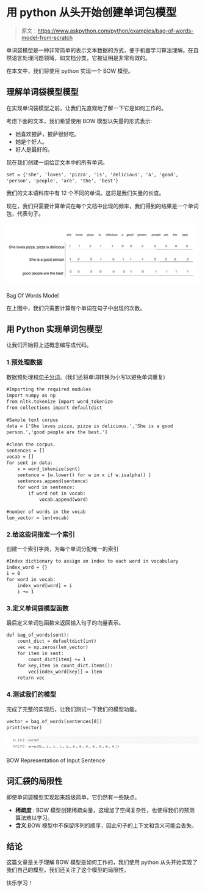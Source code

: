 # 用 python 从头开始创建单词包模型

> 原文：<https://www.askpython.com/python/examples/bag-of-words-model-from-scratch>

单词袋模型是一种非常简单的表示文本数据的方式，便于机器学习算法理解。在自然语言处理问题领域，如文档分类，它被证明是非常有效的。

在本文中，我们将使用 python 实现一个 BOW 模型。

## 理解单词袋模型模型

在实现单词袋模型之前，让我们先直观地了解一下它是如何工作的。

考虑下面的文本，我们希望使用 BOW 模型以矢量的形式表示:

*   她喜欢披萨，披萨很好吃。
*   她是个好人。
*   好人是最好的。

现在我们创建一组给定文本中的所有单词。

```
set = {'she', 'loves', 'pizza', 'is', 'delicious', 'a', 'good', 'person', 'people', 'are', 'the', 'best'}

```

我们的文本语料库中有 12 个不同的单词。这将是我们矢量的长度。

现在，我们只需要计算单词在每个文档中出现的频率，我们得到的结果是一个单词包，代表句子。

![Bag Of Words Model](img/e2ea0f5ea1f1e4120657d3f4a6dfed94.png)

Bag Of Words Model

在上图中，我们只需要计算每个单词在句子中出现的次数。

## 用 Python 实现单词包模型

让我们开始将上述概念编写成代码。

### 1.预处理数据

数据预处理和[句子分词](https://www.askpython.com/python-modules/tokenization-in-python-using-nltk)。(我们还将单词转换为小写以避免单词重复)

```
#Importing the required modules
import numpy as np
from nltk.tokenize import word_tokenize
from collections import defaultdict 

#Sample text corpus
data = ['She loves pizza, pizza is delicious.','She is a good person.','good people are the best.']

#clean the corpus.
sentences = []
vocab = []
for sent in data:
    x = word_tokenize(sent)
    sentence = [w.lower() for w in x if w.isalpha() ]
    sentences.append(sentence)
    for word in sentence:
        if word not in vocab:
            vocab.append(word)

#number of words in the vocab
len_vector = len(vocab)

```

### 2.给这些词指定一个索引

创建一个索引字典，为每个单词分配唯一的索引

```
#Index dictionary to assign an index to each word in vocabulary
index_word = {}
i = 0
for word in vocab:
    index_word[word] = i 
    i += 1 

```

### 3.定义单词袋模型函数

最后定义单词包函数来返回输入句子的向量表示。

```
def bag_of_words(sent):
    count_dict = defaultdict(int)
    vec = np.zeros(len_vector)
    for item in sent:
        count_dict[item] += 1
    for key,item in count_dict.items():
        vec[index_word[key]] = item
    return vec   

```

### 4.测试我们的模型

完成了完整的实现后，让我们测试一下我们的模型功能。

```
vector = bag_of_words(sentences[0])
print(vector)

```

![BOW Representation Of Input Sentence](img/d29904193c98fc360d50cfaab1e48aeb.png)

BOW Representation of Input Sentence

## 词汇袋的局限性

即使单词袋模型实现起来超级简单，它仍然有一些缺点。

*   **稀疏度** : BOW 模型创建稀疏向量，这增加了空间复杂性，也使得我们的预测算法难以学习。
*   **含义**:BOW 模型中不保留序列的顺序，因此句子的上下文和含义可能会丢失。

## 结论

这篇文章是关于理解 BOW 模型是如何工作的，我们使用 python 从头开始实现了我们自己的模型。我们还关注了这个模型的局限性。

快乐学习！